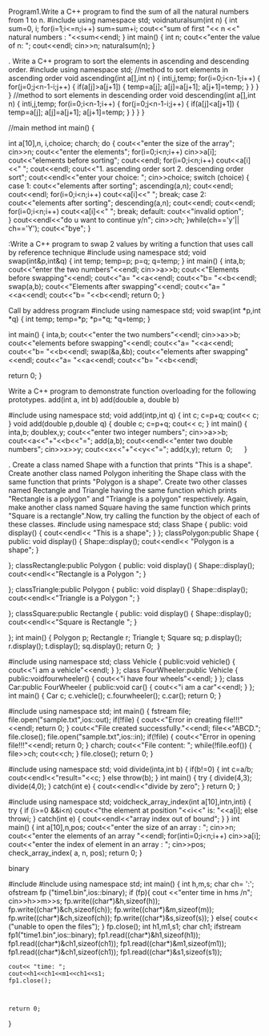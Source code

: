 Program1.Write a C++ program to find the sum of all the natural numbers from 1 to n. 
#include <iostream>
using namespace std;
voidnaturalsum(int n)
  {
int sum=0, i;
for(i=1;i<=n;i++)
sum=sum+i;
cout<<"sum of first "<< n <<" natural numbers : "<<sum<<endl;
    }
int main()
  {
int n;
cout<<"enter the value of n:  ";
cout<<endl;
cin>>n;
naturalsum(n);
}


. Write a C++ program to sort the elements in ascending and descending order.
#include <iostream>
using namespace std;
//method to sort elements in ascending order
void ascending(int a[],int n)
    {
	inti,j,temp;
	for(i=0;i<n-1;i++)
	 {
		for(j=0;j<n-1-i;j++)
		  {
		if(a[j]>a[j+1])
		{
			temp=a[j];
			a[j]=a[j+1];
			a[j+1]=temp;
  }
   }
  }
    }
//method to sort elements in descending order
void descending(int a[],int n)
    {
	inti,j,temp;
	for(i=0;i<n-1;i++)
	  {
		for(j=0;j<n-1-i;j++)
		  {
			if(a[j]<a[j+1])
		 {
			temp=a[j];
			a[j]=a[j+1];
			a[j+1]=temp;
		}
		   }
	   }
    }

//main method
int main() 
{

int a[10],n, i,choice;
charch;
do
    {
		cout<<"enter the size of the array";
		cin>>n;
		cout<<"enter the elements";
		for(i=0;i<n;i++)
		cin>>a[i];
cout<<"elements before sorting";
		cout<<endl;
		for(i=0;i<n;i++)
		cout<<a[i]<<" ";
		cout<<endl;
		cout<<"1. ascending order sort  2. descending order sort";
		cout<<endl<<"enter your choice:  ";
		cin>>choice;
		switch (choice)
		  {
			case 1:
				cout<<"elements after sorting";
				ascending(a,n);
				cout<<endl;
				cout<<endl;
				for(i=0;i<n;i++)
					cout<<a[i]<<" ";
				break;
			case 2:    
				cout<<"elements after sorting";
				descending(a,n);
				cout<<endl;
				cout<<endl;
				for(i=0;i<n;i++)
					cout<<a[i]<<" ";
				break;
			default:  	cout<<"invalid option";               
		  }
cout<<endl<<"do u want to continue y/n";
cin>>ch;
}while(ch=='y'|| ch=='Y');
cout<<"bye";
}

:Write a C++ program to swap 2 values by writing a function that uses call by reference technique 
#include <iostream>
using namespace std;
void swap(int&p,int&q)
{
int temp;
temp=p;
    p=q;
    q=temp;
}
int main()
{
inta,b;
cout<<"enter the two numbers"<<endl;
cin>>a>>b;
cout<<"Elements before swapping"<<endl;
cout<<"a= "<<a<<endl;
cout<<"b= "<<b<<endl;
swap(a,b);
cout<<"Elements after swapping"<<endl;
cout<<"a= "<<a<<endl;
cout<<"b= "<<b<<endl;
return 0;
}


Call by address program
#include <iostream>
using namespace std;
void swap(int *p,int *q)
{
int temp;
temp=*p;
    *p=*q;
    *q=temp;
}

int main()
{
inta,b;
cout<<"enter the two numbers"<<endl;
cin>>a>>b;
cout<<"elements before swapping"<<endl;
cout<<"a= "<<a<<endl;
cout<<"b= "<<b<<endl;
swap(&a,&b);
cout<<"elements after swapping"<<endl;
cout<<"a= "<<a<<endl;
cout<<"b= "<<b<<endl;

return 0;
}

Write a C++ program to demonstrate function overloading for the following prototypes. add(int a, int b)  add(double a, double b) 

#include <iostream>
using namespace std;
void add(intp,int q)
    {
int c;
        c=p+q;
cout<< c;
    }
void add(double p,double q)
    {
double c;
        c=p+q;
cout<< c;
    }
int main()
    {
inta,b;
doublex,y;
cout<<"enter two integer numbers";
cin>>a>>b;
cout<<a<<"+"<<b<<"=";
add(a,b);
cout<<endl<<"enter two double numbers";
cin>>x>>y;
cout<<x<<"+"<<y<<"=";
add(x,y);
return  0;
     }

. Create a class named Shape with a function that prints "This is a shape". Create another class named Polygon inheriting the Shape class with the same function that prints "Polygon is a shape". Create two other classes named Rectangle and Triangle having the same function which prints "Rectangle is a polygon" and "Triangle is a polygon" respectively. Again, make another class named Square having the same function which prints "Square is a rectangle".Now, try calling the function by the object of each of these classes. 
#include <iostream>
using namespace std;
class Shape
{
public:
void display()
    {
cout<<endl<< "This is a shape";
    }
};
classPolygon:public Shape
{
public:
void display()
    {
       Shape::display();
cout<<endl<< "Polygon is a shape";
    }

}; 
classRectangle:public Polygon
{
public:
void display()
    {
               Shape::display();
cout<<endl<<"Rectangle is a Polygon ";
    }

}; 
classTriangle:public Polygon
{
public:
void display()
    {
               Shape::display();
cout<<endl<<"Triangle is a Polygon ";
    }

};
classSquare:public Rectangle
{
public:
void display()
    {
               Shape::display();
cout<<endl<<"Square is Rectangle  ";
    }

};
int main() 
{
        Polygon p;
        Rectangle r;
        Triangle t;
        Square sq;
p.display();
r.display();
t.display();
sq.display();
return 0;
 }

 #include <iostream>
using namespace std;
class Vehicle
{
public:void vehicle()
{
cout<<"i am a vehicle"<<endl;
}
};
class FourWheeler:public Vehicle
{
public:voidfourwheeler()
{
cout<<"i have four wheels"<<endl;
}
};
class Car:public FourWheeler
{
public:void car()
{
cout<<"i am a car"<<endl;
}
};
int main()
{
Car c;
c.vehicle();
c.fourwheeler();
c.car();
return 0;
}

#include <iostream>
using namespace std;
int main()
{
fstream file;
file.open("sample.txt",ios::out);
if(!file)
{
cout<<"Error in creating file!!!"<<endl;
return 0;
}
cout<<"File created successfully."<<endl;
file<<"ABCD.";
file.close();
file.open("sample.txt",ios::in);
if(!file)
{
cout<<"Error in opening file!!!"<<endl;
return 0;
}
charch; 
cout<<"File content: ";
while(!file.eof())
{
file>>ch; 
cout<<ch;
}
file.close();
return 0;
}

#include <iostream>
using namespace std;
void divide(inta,int b)
{
if(b!=0)
{
int c=a/b;
cout<<endl<<"result="<<c;
}
else
throw(b);
}
int main()
{
try
{
divide(4,3);
divide(4,0);
}
catch(int e)
{
cout<<endl<<"divide by zero";
}
return 0;
}

#include <iostream>
using namespace std;
voidcheck_array_index(int a[10],intn,inti)
{
try
{
if (i>=0 &&i<n)
cout<<"the element at position "<<i<<" is: "<<a[i];
else
throwi;
}
catch(int e)
{
cout<<endl<<"array index out of bound";
}
}
int main()
{
int a[10],n,pos;
cout<<"enter the size of an array : ";
cin>>n;
cout<<"enter the elements of an array "<<endl;
for(inti=0;i<n;i++)
cin>>a[i];
cout<<"enter the index of element in an array : ";
cin>>pos;
check_array_index( a, n, pos);
return 0;
}


binary


#include<iostream>
#include<fstream>
using namespace std;
int main()
{
    int h,m,s;
    char ch= ':';
    ofstream fp ("time1.bin",ios::binary);
    if (fp){
        cout <<"enter time in hms /n";
        cin>>h>>m>>s;
        fp.write((char*)&h,sizeof(h));
        fp.write((char*)&ch,sizeof(ch));
        fp.write((char*)&m,sizeof(m));
        fp.write((char*)&ch,sizeof(ch));
        fp.write((char*)&s,sizeof(s));
    }
    else{
        cout<< ("unable to open the files");
    }
    fp.close();
    int h1,m1,s1;
    char ch1;
    ifstream fp1("time1.bin",ios::binary);
    fp1.read((char*)&h1,sizeof(h1));
    fp1.read((char*)&ch1,sizeof(ch1));
    fp1.read((char*)&m1,sizeof(m1));
    fp1.read((char*)&ch1,sizeof(ch1));
    fp1.read((char*)&s1,sizeof(s1));

    cout<< "time: ";
    cout<<h1<<ch1<<m1<<ch1<<s1;
    fp1.close();


    
    return 0;
}

